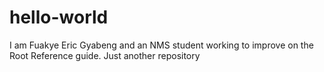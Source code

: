 # hello-world
I am Fuakye Eric Gyabeng and an NMS student working to improve on the Root Reference guide.
Just another repository

